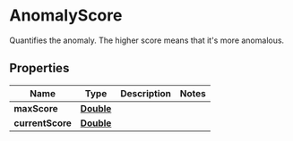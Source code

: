 

# AnomalyScore

Quantifies the anomaly. The higher score means that it's more anomalous. 

## Properties

| Name | Type | Description | Notes |
|------------ | ------------- | ------------- | -------------|
|**maxScore** | [**Double**](Double.md) |  |  |
|**currentScore** | [**Double**](Double.md) |  |  |



